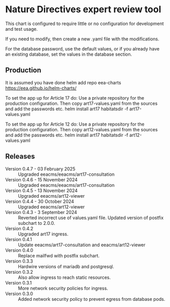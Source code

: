 # Nature Directives expert review tool

This chart is configured to require little or no configuration for development and test usage.

If you need to modify, then create a new .yaml file with the modifications.

For the database password, use the default values, or if you already have an existing database,
set the values in the database section.

## Production

It is assumed you have done helm add repo eea-charts https://eea.github.io/helm-charts/

To set the app up for Article 17 do:
    Use a private repository for the production configuration.
    Then copy art17-values.yaml from the sources and add the passwords etc.
    helm install art17 habitatsdir -f art17-values.yaml

To set the app up for Article 12 do:
    Use a private repository for the production configuration.
    Then copy art12-values.yaml from the sources and add the passwords etc.
    helm install art17 habitatsdir -f art12-values.yaml

## Releases

<dl>
  <dt>Version 0.4.7 - 03 February 2025</dt>
  <dd>Upgraded eeacms/eeacms/art17-consultation</dd>

  <dt>Version 0.4.6 - 15 November 2024</dt>
  <dd>Upgraded eeacms/eeacms/art17-consultation</dd>

  <dt>Version 0.4.5 - 13 November 2024</dt>
  <dd>Upgraded eeacms/art12-viewer</dd>

  <dt>Version 0.4.4 - 30 October 2024</dt>
  <dd>Upgraded eeacms/art12-viewer</dd>

  <dt>Version 0.4.3 - 3 September 2024</dt>
  <dd>Reverted incorrect use of values.yaml file. Updated version of postfix subchart to 2.0.0.</dd>

  <dt>Version 0.4.2</dt>
  <dd>Upgraded art17 ingress.</dd>

  <dt>Version 0.4.1</dt>
  <dd>Update eeacms/art17-consultation and eeacms/art12-viewer<dd>

  <dt>Version 0.4.0</dt>
  <dd>Replace mailfwd with postfix subchart.</dd>

  <dt>Version 0.3.3</dt>
  <dd>Hardwire versions of mariadb and postgresql.</dd>

  <dt>Version 0.3.2</dt>
  <dd>Also allow ingress to reach static resources.</dd>

  <dt>Version 0.3.1</dt>
  <dd>More network security policies for ingress.</dd>

  <dt>Version 0.3.0</dt>
  <dd>Added network security policy to prevent egress from database pods.</dd>

</dl>

